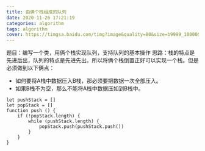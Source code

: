 ```yaml
---
title: 由俩个栈组成的队列
date: 2020-11-26 17:21:19
categories: algorithm
tags: algorithm
cover: https://timgsa.baidu.com/timg?image&quality=80&size=b9999_10000&sec=1606479553845&di=af53c33710c541a4b1352eeaa720bc78&imgtype=0&src=http%3A%2F%2Fpic1.win4000.com%2Fwallpaper%2F7%2F5876eaa9943f0.jpg
---
```

题目：编写一个类，用俩个栈实现队列，支持队列的基本操作
思路：栈的特点是先进后出，队列的特点是先进先出。所以将俩个栈倒置正好可以实现一个栈。但是必须做到以下俩点：
+ 如何要将A栈中数据压入B栈，那必须要把数据一次全部压入。
+ 如果B栈不为空，那么不能将A栈中数据压如到B栈中。
```
let pushStack = []
let popStack = []
function push () {
    if (!popStack.length) {
        while (pushStack.length) {
            popStack.push(pushStack.push())
        }
    }
}
```
